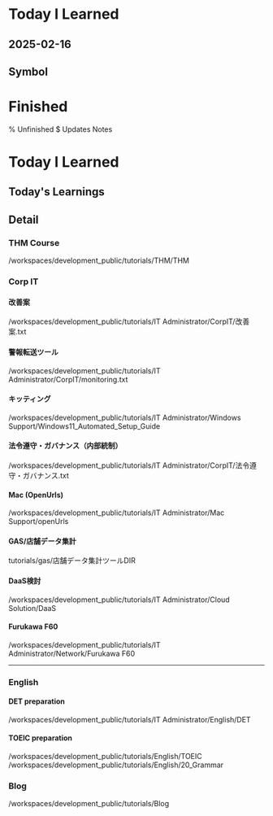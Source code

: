 # Today I Learned

## 2025-02-16

## Symbol
# Finished
% Unfinished
$ Updates Notes

# Today I Learned

## Today's Learnings
## Detail
### THM Course
/workspaces/development_public/tutorials/THM/THM

### Corp IT
#### 改善案
/workspaces/development_public/tutorials/IT Administrator/CorpIT/改善案.txt

#### 警報転送ツール
/workspaces/development_public/tutorials/IT Administrator/CorpIT/monitoring.txt

#### キッティング
/workspaces/development_public/tutorials/IT Administrator/Windows Support/Windows11_Automated_Setup_Guide

#### 法令遵守・ガバナンス（内部統制）
/workspaces/development_public/tutorials/IT Administrator/CorpIT/法令遵守・ガバナンス.txt

#### Mac (OpenUrls)
/workspaces/development_public/tutorials/IT Administrator/Mac Support/openUrls

#### GAS/店舗データ集計
tutorials/gas/店舗データ集計ツールDIR

#### DaaS検討
/workspaces/development_public/tutorials/IT Administrator/Cloud Solution/DaaS

#### Furukawa F60
/workspaces/development_public/tutorials/IT Administrator/Network/Furukawa F60

---

### English
#### DET preparation
/workspaces/development_public/tutorials/IT Administrator/English/DET

#### TOEIC preparation
/workspaces/development_public/tutorials/English/TOEIC
/workspaces/development_public/tutorials/English/20_Grammar

### Blog
/workspaces/development_public/tutorials/Blog



